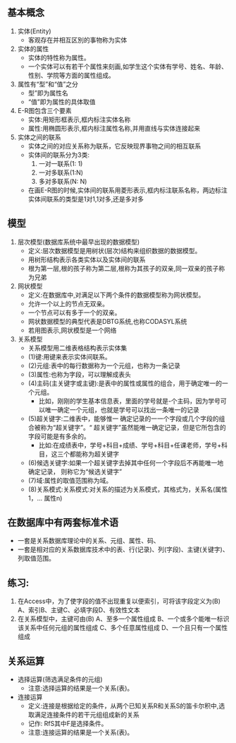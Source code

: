 ## 基本概念
1. 实体(Entity)
   * 客观存在并相互区別的事物称为实体
2. 实体的属性
   * 实体的特性称为属性。
   * 一个实体可以有若干个属性来刻画,如学生这个实体有学号、姓名、年龄、性别、学院等方面的属性组成。
3. 属性有“型”和“值”之分
   * 型”即为属性名
   * “值”即为属性的具体取值
4. E-R图包含三个要素
   * 实体:用矩形框表示,框内标注实体名称
   * 属性:用椭圆形表示,框内标注属性名称,并用直线与实体连接起来
5. 实体之间的联系
   * 实体之间的对应关系称为联系，它反映现界事物之间的相互联系
   * 实体间的联系分为3类:
     1. 一对一联系(1: 1)
     2. 一对多联系(1:N)
     3. 多对多联系(N: N)
   * 在画E-R图的时候,实体间的联系用菱形表示,框内标注联系名称，两边标注实体间联系的类型是1对1,1对多,还是多对多
## 模型
1. 层次模型(数据库系统中最早出现的数据模型)
   * 定义:层次数据模型是用树状(层次)结构来组织数据的数据模型。
   * 用树形结构表示各类实体以及实体间的联系
   * 根为第一层,根的孩子称为第二层,根称为其孩子的双亲,同一双亲的孩子称为兄弟
2. 网状模型
   * 定义:在数据库中,对满足以下两个条件的数据模型称为网状模型。
   * 允许一个以上的节点无双亲。
   * 一个节点可以有多于一个的双亲。
   * 网状数据模型的典型代表是DBTG系统,也称CODASYL系统
   * 若用图表示,网状模型是一个网络
3. 关系模型
   * 关系模型用二维表格结构表示实体集
   * (1)键:用键来表示实体间联系。
   * (2)元组:表中的每行数据称为一个元组，也称为一条记录
   * (3)属性:也称为字段，可以理解成表头
   * (4)主码(主关键字或主键):是表中的属性或属性的组合，用于确定唯一的一个元组。
     * 比如，刚刚的学生基本信息表，里面的学号就是-个主码，因为学号可以唯一确定一个元组，也就是学号可以找出一条唯一的记录
   * (5)超关键字:二维表中，能够惟一 确定记录的一一个字段或几个字段的组合被称为“超关键字”。“ 超关键字”虽然能唯一确定记录，但是它所包含的字段可能是有多余的。
     * 比如:在成绩表中，学号+科目+成绩、学号+科目+任课老师，学号+科目，这三个都能称为超关键字
   * (6)候选关键字:如果一个超关键字去掉其中任何一个字段后不再能唯一地确定记录， 则称它为“候选关键字”
   * (7)域:属性的取值范围称为域。
   * (8)关系模式:关系模式:对关系的描述为关系模式，其格式为，关系名(属性1，... 属性n)
## 在数据库中有两套标准术语
* 一套是关系数据库理论中的关系、元组、属性、码、
* 一套是相对应的关系数据库技术中的表、行(记录)、列(字段)、主键(关键字)、列取值范围。
## 练习:
1. 在Access中，为了使字段的值不出现重复以便索引，可将该字段定义为(B)
    A、索引B、主键C、必填字段D、有效性文本
2. 在关系模型中，主键可由(B)
    A、至多一个属性组成
    B、一个或多个能唯一标识该关系中任何元组的属性组成
    C、多个任意属性组成
    D、一个且只有一个属性组成
## 关系运算
* 选择运算(筛选满足条件的元组)
  * 注意:选择运算的结果是一个关系(表)。
* 连接运算
  * 定义:连接是根据给定的条件，从两个已知关系R和关系S的笛卡尔积中,选取满足连接条件的若干元组组成新的关系
  * 记作: RfS其中F是选择条件。
  * 注意:连接运算的结果是一个关系(表)。

   
